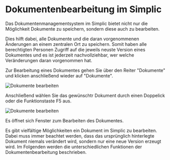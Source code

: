 # Dokumentenbearbeitung im Simplic

Das Dokumentenmanagementsystem im Simplic bietet nicht nur die Möglichkeit Dokumente zu speichern, sondern diese auch zu bearbeiten.

Dies hilft dabei, alle Dokumente und die daran vorgenommenen Änderungen an einem zentralen Ort zu speichern.
Somit haben alle berechtigten Personen Zugriff auf die jeweils neuste Version eines Dokumentes und es ist jederzeit nachvollziehbar, wer welche Veränderungen daran vorgenommen hat.

Zur Bearbeitung eines Dokumentes gehen Sie über den Reiter "Dokumente" und klicken anschließend wieder auf "Dokumente".

![Dokumente bearbeiten](~/images/document.png)

Anschließend wählen Sie das gewünschtr Dokument durch einen Doppelick oder die Funktionstaste F5 aus.

![Dokumente bearbeiten](~/images/bearbeiten.png)

Es öffnet sich Fenster zum Bearbeiten des Dokumentes. 

Es gibt vielfältige Möglichkeiten ein Dokument im Simplic zu bearbeiten.
Dabei muss immer beachtet werden, dass das ursprünglich hinterlegte Dokument niemals verändert wird, sondern nur eine neue Version erzeugt wird.
Im Folgenden werden die unterschiedlichen Funktionen der Dokumentenbearbeitung beschrieben.